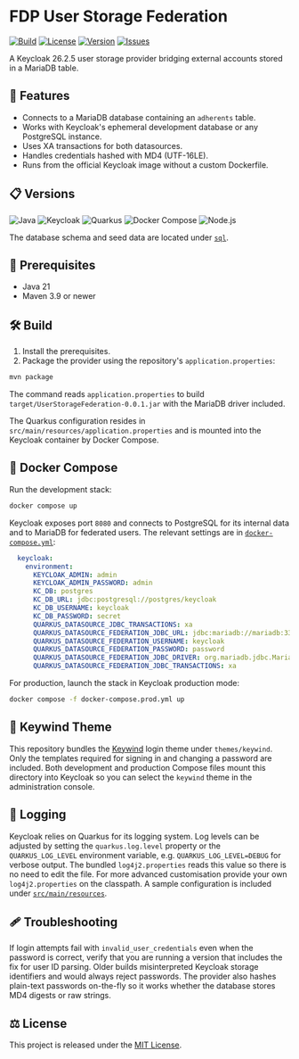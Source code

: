 # FDP User Storage Federation

[![Build](https://github.com/andinox/FDPUserStorageFederation/actions/workflows/maven.yml/badge.svg)](https://github.com/andinox/FDPUserStorageFederation/actions)
[![License](https://img.shields.io/github/license/andinox/FDPUserStorageFederation?style=flat-square)](LICENSE)
[![Version](https://img.shields.io/github/v/release/andinox/FDPUserStorageFederation.svg?style=flat-square)](https://github.com/andinox/FDPUserStorageFederation/releases/latest)
[![Issues](https://img.shields.io/github/issues/andinox/FDPUserStorageFederation.svg?style=flat-square)](https://github.com/andinox/FDPUserStorageFederation/issues)

A Keycloak 26.2.5 user storage provider bridging external accounts stored in a MariaDB table.

## 🚀 Features

- Connects to a MariaDB database containing an `adherents` table.
- Works with Keycloak's ephemeral development database or any PostgreSQL instance.
- Uses XA transactions for both datasources.
- Handles credentials hashed with MD4 (UTF-16LE).
- Runs from the official Keycloak image without a custom Dockerfile.

## 📋 Versions

![Java](https://img.shields.io/badge/Java-21-blue?style=flat-square)
![Keycloak](https://img.shields.io/badge/Keycloak-26.2.5-red?style=flat-square)
![Quarkus](https://img.shields.io/badge/Quarkus-3.20.1-orange?style=flat-square)
![Docker Compose](https://img.shields.io/badge/Docker%20Compose-2.x-blue?style=flat-square)
![Node.js](https://img.shields.io/badge/Node.js-via%20nvm-brightgreen?style=flat-square)

The database schema and seed data are located under [`sql`](sql).

## 🧰 Prerequisites

- Java 21
- Maven 3.9 or newer

## 🛠️ Build

1. Install the prerequisites.
2. Package the provider using the repository's `application.properties`:

```bash
mvn package
```

The command reads `application.properties` to build `target/UserStorageFederation-0.0.1.jar` with the MariaDB driver included.

The Quarkus configuration resides in `src/main/resources/application.properties` and is mounted into the Keycloak container by Docker Compose.

## 🚢 Docker Compose

Run the development stack:

```bash
docker compose up
```

Keycloak exposes port `8080` and connects to PostgreSQL for its internal data and to MariaDB for federated users. The relevant settings are in [`docker-compose.yml`](docker-compose.yml):

```yaml
  keycloak:
    environment:
      KEYCLOAK_ADMIN: admin
      KEYCLOAK_ADMIN_PASSWORD: admin
      KC_DB: postgres
      KC_DB_URL: jdbc:postgresql://postgres/keycloak
      KC_DB_USERNAME: keycloak
      KC_DB_PASSWORD: secret
      QUARKUS_DATASOURCE_JDBC_TRANSACTIONS: xa
      QUARKUS_DATASOURCE_FEDERATION_JDBC_URL: jdbc:mariadb://mariadb:3306/adh6_prod
      QUARKUS_DATASOURCE_FEDERATION_USERNAME: keycloak
      QUARKUS_DATASOURCE_FEDERATION_PASSWORD: password
      QUARKUS_DATASOURCE_FEDERATION_JDBC_DRIVER: org.mariadb.jdbc.MariaDbXADataSource
      QUARKUS_DATASOURCE_FEDERATION_JDBC_TRANSACTIONS: xa
```

For production, launch the stack in Keycloak production mode:

```bash
docker compose -f docker-compose.prod.yml up
```

## 🎨 Keywind Theme

This repository bundles the [Keywind](https://github.com/lukin/keywind) login theme under `themes/keywind`. Only the templates required for signing in and changing a password are included. Both development and production Compose files mount this directory into Keycloak so you can select the `keywind` theme in the administration console.

## 📝 Logging

Keycloak relies on Quarkus for its logging system. Log levels can be adjusted by
setting the `quarkus.log.level` property or the `QUARKUS_LOG_LEVEL` environment
variable, e.g. `QUARKUS_LOG_LEVEL=DEBUG` for verbose output. The bundled
`log4j2.properties` reads this value so there is no need to edit the file.
For more advanced customisation provide your own `log4j2.properties` on the
classpath. A sample configuration is included under
[`src/main/resources`](src/main/resources).

## 🩹 Troubleshooting

If login attempts fail with `invalid_user_credentials` even when the password is correct, verify that you are running a version that includes the fix for user ID parsing. Older builds misinterpreted Keycloak storage identifiers and would always reject passwords. The provider also hashes plain-text passwords on-the-fly so it works whether the database stores MD4 digests or raw strings.

## ⚖️ License

This project is released under the [MIT License](LICENSE).
